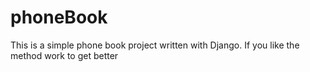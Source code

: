 # phoneBook
This is a simple phone book project written with Django. If you like the method work to get better
